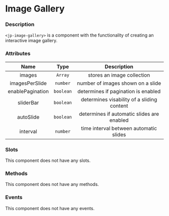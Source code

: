 # Image Gallery

### Description

`<jp-image-gallery>` is a component with the functionality of creating an interactive image gallery.

### Attributes

| **Name** | **Type** | **Description** |
| :----: | :----: | :---: |
| images |`Array` | stores an image collection |
| imagesPerSlide | `number` | number of images shown on a slide |
| enablePagination | `boolean` | determines if pagination is enabled |
| sliderBar | `boolean` | determines visability of a sliding content |
| autoSlide | `boolean` | determines if automatic slides are enabled |
| interval | `number` | time interval between automatic slides |
  
### Slots

This component does not have any slots.


### Methods

This component does not have any methods.


### Events

This component does not have any events. 
>